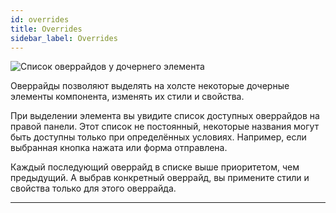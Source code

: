 ```yaml
---
id: overrides
title: Overrides
sidebar_label: Overrides
---
```


![Список оверрайдов у дочернего элемента](/scr/overrides-general.png)

Оверрайды позволяют выделять на холсте некоторые дочерные элементы компонента, изменять их стили и свойства.

При выделении элемента вы увидите список доступных оверрайдов на правой панели. Этот список не постоянный, некоторые названия могут быть доступны только при определённых условиях. Например, если выбранная кнопка нажата или форма отправлена.

Каждый последующий оверрайд в списке выше приоритетом, чем предыдущий. А выбрав конкретный оверрайд, вы примените стили и свойства только для этого оверрайда.

---
